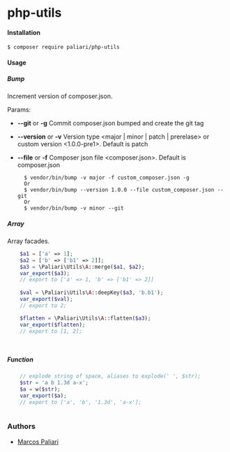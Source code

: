 # php-utils

#### Installation
	
	$ composer require paliari/php-utils

#### Usage

##### Bump

Increment version of composer.json.

Params:

- **--git** or **-g** Commit composer.json bumped and create the git tag
- **--version** or **-v** Version type <major | minor | patch | prerelase> or custom version <1.0.0-pre1>. Default is patch
- **--file** or **-f** Composer json file <composer.json>. Default is composer.json
   
   
		$ vendor/bin/bump -v major -f custom_composer.json -g
		Or
		$ vendor/bin/bump --version 1.0.0 --file custom_composer.json --git
		Or
		$ vendor/bin/bump -v minor --git

##### Array
Array facades.

```php
    $a1 = ['a' => 1];
    $a2 = ['b' => ['b1' => 2]];
    $a3 = \Paliari\Utils\A::merge($a1, $a2);
    var_export($a3);
    // export to ['a' => 1, 'b' => ['b1' => 2]]
    
    $val = \Paliari\Utils\A::deepKey($a3, 'b.b1');
    var_export($val);
    // export to 2;

    $flatten = \Paliari\Utils\A::flatten($a3);
    var_export($flatten);
    // export to [1, 2];

    
```

##### Function
```php
    // explode string of space, aliases to explode(' ', $str);
    $str = 'a b 1.3d a-x';
    $a = w($str);
    var_export($a);
    // export to ['a', 'b', '1.3d', 'a-x'];
    
```


### Authors

- [Marcos Paliari](http://paliari.com.br)
